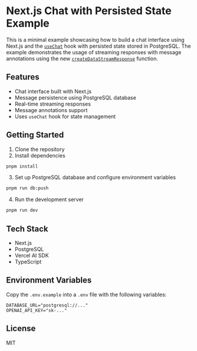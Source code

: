 # Next.js Chat with Persisted State Example

This is a minimal example showcasing how to build a chat interface using Next.js and the [`useChat`](https://sdk.vercel.ai/docs/reference/ai-sdk-ui/use-chat) hook with persisted state stored in PostgreSQL. The example demonstrates the usage of streaming responses with message annotations using the new [`createDataStreamResponse`](https://sdk.vercel.ai/docs/reference/ai-sdk-ui/create-data-stream-response#createdatastreamresponse) function.

## Features

- Chat interface built with Next.js
- Message persistence using PostgreSQL database
- Real-time streaming responses
- Message annotations support
- Uses `useChat` hook for state management

## Getting Started

1. Clone the repository
2. Install dependencies
```sh
pnpm install
```
3. Set up PostgreSQL database and configure environment variables
```sh
pnpm run db:push
```
4. Run the development server
```sh
pnpm run dev
```

## Tech Stack

- Next.js
- PostgreSQL
- Vercel AI SDK
- TypeScript

## Environment Variables

Copy the `.env.example` into a `.env` file with the following variables:

```env
DATABASE_URL="postgresql://..."
OPENAI_API_KEY="sk-..."
```

## License

MIT